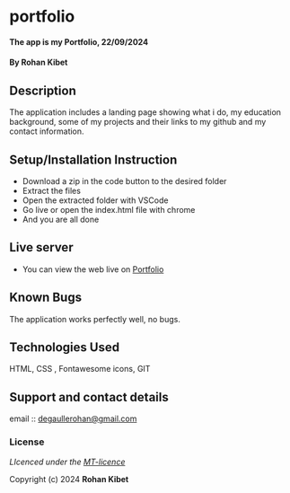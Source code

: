# portfolio
#### The app is my Portfolio, 22/09/2024
#### **By Rohan Kibet**
## Description
The application includes a  landing page showing what i do, my education background, some of my projects and their links to my github  and my contact information.

## Setup/Installation Instruction
* Download a zip in the code button to the desired folder
* Extract the files
* Open the extracted folder with VSCode
* Go live or open the index.html file with chrome
* And you are all done

## Live server
* You can view the web live on [Portfolio](https://github.com/Rohan-debug788/portfolio.git)

## Known Bugs
The application works perfectly well, no bugs.

## Technologies Used
HTML, CSS , Fontawesome icons, GIT

## Support and contact details
email :: degaullerohan@gmail.com

### License
*LIcenced under the [MT-licence](https://github.com/Rohan-debug788/portfolio.git/master/LICENSE.md)*

Copyright (c) 2024 **Rohan Kibet**
